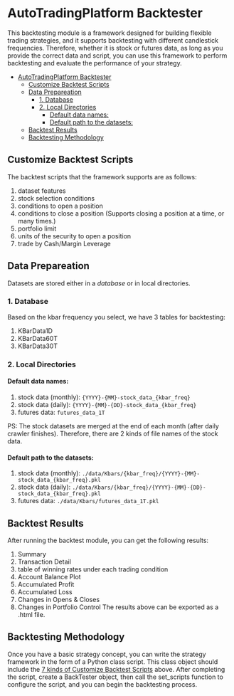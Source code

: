 # AutoTradingPlatform Backtester

This backtesting module is a framework designed for building flexible trading strategies, and it supports backtesting with different candlestick frequencies. Therefore, whether it is stock or futures data, as long as you provide the correct data and script, you can use this framework to perform backtesting and evaluate the performance of your strategy.

- [AutoTradingPlatform Backtester](#autotradingplatform-backtester)
  - [Customize Backtest Scripts](#customize-backtest-scripts)
  - [Data Prepareation](#data-prepareation)
    - [1. Database](#1-database)
    - [2. Local Directories](#2-local-directories)
      - [Default data names:](#default-data-names)
      - [Default path to the datasets:](#default-path-to-the-datasets)
  - [Backtest Results](#backtest-results)
  - [Backtesting Methodology](#backtesting-methodology)

## Customize Backtest Scripts
The backtest scripts that the framework supports are as follows:
1. dataset features
2. stock selection conditions
3. conditions to open a position
4. conditions to close a position (Supports closing a position at a time, or many times.)
5. portfolio limit
6. units of the security to open a position
7. trade by Cash/Margin Leverage

## Data Prepareation
Datasets are stored either in a *database* or in local directories.
### 1. Database
Based on the kbar frequency you select, we have 3 tables for backtesting:
1. KBarData1D
2. KBarData60T
3. KBarData30T

### 2. Local Directories
#### Default data names: 
1. stock data (monthly): ```{YYYY}-{MM}-stock_data_{kbar_freq}```
2. stock data (daily): ```{YYYY}-{MM}-{DD}-stock_data_{kbar_freq}```
3. futures data: ```futures_data_1T```  

PS: The stock datasets are merged at the end of each month (after daily crawler finishes). Therefore, there are 2 kinds of file names of the stock data.

#### Default path to the datasets:
1. stock data (monthly): ```./data/Kbars/{kbar_freq}/{YYYY}-{MM}-stock_data_{kbar_freq}.pkl```
2. stock data (daily): ```./data/Kbars/{kbar_freq}/{YYYY}-{MM}-{DD}-stock_data_{kbar_freq}.pkl```
3. futures data: ```./data/Kbars/futures_data_1T.pkl```

## Backtest Results
After running the backtest module, you can get the following results:
1. Summary
2. Transaction Detail
3. table of winning rates under each trading condition
4. Account Balance Plot
5. Accumulated Profit
6. Accumulated Loss
7. Changes in Opens & Closes
8. Changes in Portfolio Control
The results above can be exported as a .html file.


## Backtesting Methodology
Once you have a basic strategy concept, you can write the strategy framework in the form of a Python class script. This class object should include the [7 kinds of Customize Backtest Scripts](#customize-backtest-scripts) above. After completing the script, create a BackTester object, then call the set_scripts function to configure the script, and you can begin the backtesting process.



